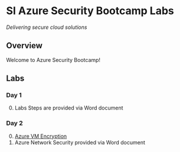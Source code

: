 # SI Azure Security Bootcamp Labs
_Delivering secure cloud solutions_

## Overview
Welcome to Azure Security Bootcamp!

## Labs
### Day 1
  0. Labs Steps are provided via Word document
### Day 2
  0. [Azure VM Encryption](labs/day2-labs/day2-vm-encryption.md)
  1. Azure Network Security provided via Word document

